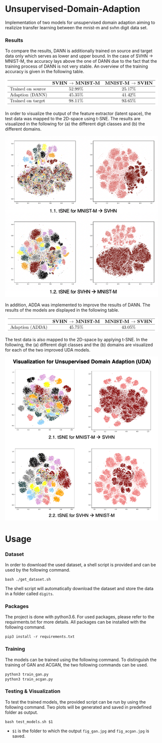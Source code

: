# Unsupervised-Domain-Adaption
Implementation of two models for unsupervised domain adaption aiming to realizize  transfer learning between the mnist-m and svhn digit data set.

### Results
To compare the results, DANN is additionally trained on source and target data only which serves as lower and upper bound. In the case of SVHN → MNIST-M, the accuracy lays above the one of DANN due to the fact that the training process of DANN is not very stable. An overview of the training accuracy is given in the following table.

![alt text](https://github.com/kipu1231/Unsupervised-Domain-Adaption/blob/master/Results/acc_dann.png)

In order to visualize the output of the feature extractor (latent space), the test data was mapped to the 2D-space using t-SNE. The results are visualized in the following for (a) the different digit classes and (b) the different domains.

![alt text](https://github.com/kipu1231/Unsupervised-Domain-Adaption/blob/master/Results/DANN.png)

In addition, ADDA was implemented to improve the results of DANN. The results of the models are displayed in the following table.

![alt text](https://github.com/kipu1231/Unsupervised-Domain-Adaption/blob/master/Results/acc_adda.png)

The test data is also mapped to the 2D-space by applying t-SNE. In the following, the (a) different digit classes and the (b) domains are visualized for each of the two improved UDA models.

![alt text](https://github.com/kipu1231/Unsupervised-Domain-Adaption/blob/master/Results/UDA.png)

# Usage

### Dataset
In order to download the used dataset, a shell script is provided and can be used by the following command.

    bash ./get_dataset.sh
    
The shell script will automatically download the dataset and store the data in a folder called `digits`. 

### Packages
The project is done with python3.6. For used packages, please refer to the requirments.txt for more details. All packages can be installed with the following command.

    pip3 install -r requirements.txt
    
### Training
The models can be trained using the following command. To distinguish the training of GAN and ACGAN, the two following commands can be used.

    python3 train_gan.py
    python3 train_acgan.py

### Testing & Visualization
To test the trained models, the provided script can be run by using the following command. Two plots will be generated and saved in predefined folder as output. 

    bash test_models.sh $1

-   `$1` is the folder to which the output `fig_gan.jpg` and `fig_acgan.jpg` is saved.
